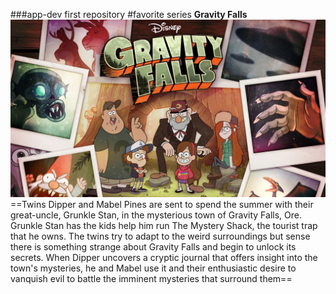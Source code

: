 ###app-dev
first repository
#favorite series
**Gravity Falls**
![alt text](gravityfalls.jpg)
==Twins Dipper and Mabel Pines are sent to spend the summer with their great-uncle, Grunkle Stan, in the mysterious town of Gravity Falls, Ore. Grunkle Stan has the kids help him run The Mystery Shack, the tourist trap that he owns. The twins try to adapt to the weird surroundings but sense there is something strange about Gravity Falls and begin to unlock its secrets. When Dipper uncovers a cryptic journal that offers insight into the town's mysteries, he and Mabel use it and their enthusiastic desire to vanquish evil to battle the imminent mysteries that surround them==

